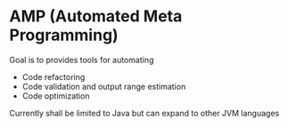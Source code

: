 # AMP (Automated Meta Programming)

Goal is to provides tools for automating 
- Code refactoring
- Code validation and output range estimation 
- Code optimization 

Currently shall be limited to Java but can expand to other JVM languages 

